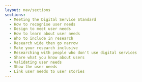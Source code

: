 ```yaml
---
layout: nav/sections
sections:
  - Meeting the Digital Service Standard
  - How to recognise user needs
  - Design to meet user needs
  - How to learn about user needs
  - Who to include in research
  - Research wide then go narrow
  - Make your research inclusive
  - Researching with people who don't use digital services
  - Share what you know about users
  - Validating user needs
  - Show the user needs
  - Link user needs to user stories
---
```


